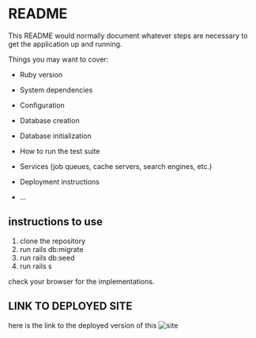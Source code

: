 # README

This README would normally document whatever steps are necessary to get the
application up and running.

Things you may want to cover:

* Ruby version

* System dependencies

* Configuration

* Database creation

* Database initialization

* How to run the test suite

* Services (job queues, cache servers, search engines, etc.)

* Deployment instructions

* ...

## instructions to use

1. clone the repository
2. run rails db:migrate
3. run rails db:seed
4. run rails s

check your browser for the implementations.

## LINK TO DEPLOYED SITE

here is the link to the deployed version of this ![site](https://marvelshop.onrender.com/)
